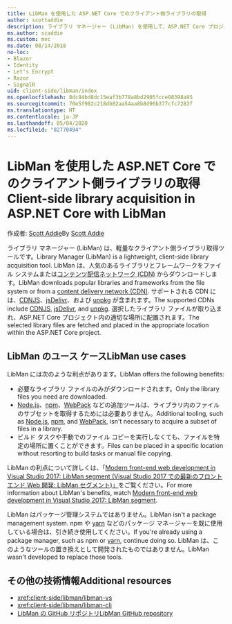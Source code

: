 ```yaml
---
title: LibMan を使用した ASP.NET Core でのクライアント側ライブラリの取得
author: scottaddie
description: ライブラリ マネージャー (LibMan) を使用して、ASP.NET Core プロジェクトにクライアント側ライブラリの資産をインストールする方法について説明します。
ms.author: scaddie
ms.custom: mvc
ms.date: 08/14/2018
no-loc:
- Blazor
- Identity
- Let's Encrypt
- Razor
- SignalR
uid: client-side/libman/index
ms.openlocfilehash: 8dc94bd8dc15eaf3b778a8bd2905fcce08398a95
ms.sourcegitcommit: 70e5f982c218db82aa54aa8b8d96b377cfc7283f
ms.translationtype: HT
ms.contentlocale: ja-JP
ms.lasthandoff: 05/04/2020
ms.locfileid: "82770494"
---
```

# <a name="client-side-library-acquisition-in-aspnet-core-with-libman"></a><span data-ttu-id="9b50f-103">LibMan を使用した ASP.NET Core でのクライアント側ライブラリの取得</span><span class="sxs-lookup"><span data-stu-id="9b50f-103">Client-side library acquisition in ASP.NET Core with LibMan</span></span>

<span data-ttu-id="9b50f-104">作成者: [Scott Addie](https://twitter.com/Scott_Addie)</span><span class="sxs-lookup"><span data-stu-id="9b50f-104">By [Scott Addie](https://twitter.com/Scott_Addie)</span></span>

<span data-ttu-id="9b50f-105">ライブラリ マネージャー (LibMan) は、軽量なクライアント側ライブラリ取得ツールです。</span><span class="sxs-lookup"><span data-stu-id="9b50f-105">Library Manager (LibMan) is a lightweight, client-side library acquisition tool.</span></span> <span data-ttu-id="9b50f-106">LibMan は、人気のあるライブラリとフレームワークをファイル システムまたは[コンテンツ配信ネットワーク (CDN)](https://wikipedia.org/wiki/Content_delivery_network) からダウンロードします。</span><span class="sxs-lookup"><span data-stu-id="9b50f-106">LibMan downloads popular libraries and frameworks from the file system or from a [content delivery network (CDN)](https://wikipedia.org/wiki/Content_delivery_network).</span></span> <span data-ttu-id="9b50f-107">サポートされる CDN には、[CDNJS](https://cdnjs.com/)、[jsDelivr](https://www.jsdelivr.com/)、および [unpkg](https://unpkg.com/#/) が含まれます。</span><span class="sxs-lookup"><span data-stu-id="9b50f-107">The supported CDNs include [CDNJS](https://cdnjs.com/), [jsDelivr](https://www.jsdelivr.com/), and [unpkg](https://unpkg.com/#/).</span></span> <span data-ttu-id="9b50f-108">選択したライブラリ ファイルが取り込まれ、ASP.NET Core プロジェクト内の適切な場所に配置されます。</span><span class="sxs-lookup"><span data-stu-id="9b50f-108">The selected library files are fetched and placed in the appropriate location within the ASP.NET Core project.</span></span>

## <a name="libman-use-cases"></a><span data-ttu-id="9b50f-109">LibMan のユース ケース</span><span class="sxs-lookup"><span data-stu-id="9b50f-109">LibMan use cases</span></span>

<span data-ttu-id="9b50f-110">LibMan には次のような利点があります。</span><span class="sxs-lookup"><span data-stu-id="9b50f-110">LibMan offers the following benefits:</span></span>

* <span data-ttu-id="9b50f-111">必要なライブラリ ファイルのみがダウンロードされます。</span><span class="sxs-lookup"><span data-stu-id="9b50f-111">Only the library files you need are downloaded.</span></span>
* <span data-ttu-id="9b50f-112">[Node.js](https://nodejs.org)、[npm](https://www.npmjs.com)、[WebPack](https://webpack.js.org) などの追加ツールは、ライブラリ内のファイルのサブセットを取得するためには必要ありません。</span><span class="sxs-lookup"><span data-stu-id="9b50f-112">Additional tooling, such as [Node.js](https://nodejs.org), [npm](https://www.npmjs.com), and [WebPack](https://webpack.js.org), isn't necessary to acquire a subset of files in a library.</span></span>
* <span data-ttu-id="9b50f-113">ビルド タスクや手動でのファイル コピーを実行しなくても、ファイルを特定の場所に置くことができます。</span><span class="sxs-lookup"><span data-stu-id="9b50f-113">Files can be placed in a specific location without resorting to build tasks or manual file copying.</span></span>

<span data-ttu-id="9b50f-114">LibMan の利点について詳しくは、「[Modern front-end web development in Visual Studio 2017: LibMan segment (Visual Studio 2017 での最新のフロントエンド Web 開発: LibMan セグメント)」](https://channel9.msdn.com/Events/Build/2017/B8073#time=43m34s)をご覧ください。</span><span class="sxs-lookup"><span data-stu-id="9b50f-114">For more information about LibMan's benefits, watch [Modern front-end web development in Visual Studio 2017: LibMan segment](https://channel9.msdn.com/Events/Build/2017/B8073#time=43m34s).</span></span>

<span data-ttu-id="9b50f-115">LibMan はパッケージ管理システムではありません。</span><span class="sxs-lookup"><span data-stu-id="9b50f-115">LibMan isn't a package management system.</span></span> <span data-ttu-id="9b50f-116">npm や [yarn](https://yarnpkg.com) などのパッケージ マネージャーを既に使用している場合は、引き続き使用してください。</span><span class="sxs-lookup"><span data-stu-id="9b50f-116">If you're already using a package manager, such as npm or [yarn](https://yarnpkg.com), continue doing so.</span></span> <span data-ttu-id="9b50f-117">LibMan は、このようなツールの置き換えとして開発されたものではありません。</span><span class="sxs-lookup"><span data-stu-id="9b50f-117">LibMan wasn't developed to replace those tools.</span></span>

## <a name="additional-resources"></a><span data-ttu-id="9b50f-118">その他の技術情報</span><span class="sxs-lookup"><span data-stu-id="9b50f-118">Additional resources</span></span>

* <xref:client-side/libman/libman-vs>
* <xref:client-side/libman/libman-cli>
* [<span data-ttu-id="9b50f-119">LibMan の GitHub リポジトリ</span><span class="sxs-lookup"><span data-stu-id="9b50f-119">LibMan GitHub repository</span></span>](https://github.com/aspnet/LibraryManager)
